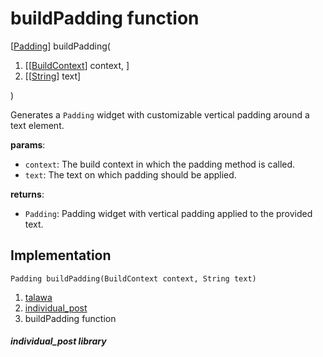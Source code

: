 
<div>

# buildPadding function

</div>


[[Padding](https://api.flutter.dev/flutter/widgets/Padding-class.html)]
buildPadding(

1.  [[[BuildContext](https://api.flutter.dev/flutter/widgets/BuildContext-class.md)]
    context, ]
2.  [[[String](https://api.flutter.dev/flutter/dart-core/String-class.html)]
    text]

)



Generates a `Padding` widget with customizable vertical padding around a
text element.

**params**:

-   `context`: The build context in which the padding method is called.
-   `text`: The text on which padding should be applied.

**returns**:

-   `Padding`: Padding widget with vertical padding applied to the
    provided text.



## Implementation

``` language-dart
Padding buildPadding(BuildContext context, String text) 
```







1.  [talawa](../index.md)
2.  [individual_post](../views_after_auth_screens_feed_individual_post/)
3.  buildPadding function

##### individual_post library







